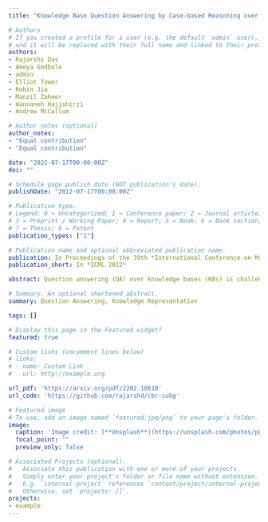 ```yaml
---
title: "Knowledge Base Question Answering by Case-based Reasoning over Subgraphs"

# Authors
# If you created a profile for a user (e.g. the default `admin` user), write the username (folder name) here 
# and it will be replaced with their full name and linked to their profile.
authors:
- Rajarshi Das
- Ameya Godbole
- admin
- Elliot Tower
- Robin Jia
- Manzil Zaheer
- Hannaneh Hajishirzi
- Andrew McCallum

# Author notes (optional)
author_notes:
- "Equal contribution"
- "Equal contribution"

date: "2022-07-17T00:00:00Z"
doi: ""

# Schedule page publish date (NOT publication's date).
publishDate: "2012-07-17T00:00:00Z"

# Publication type.
# Legend: 0 = Uncategorized; 1 = Conference paper; 2 = Journal article;
# 3 = Preprint / Working Paper; 4 = Report; 5 = Book; 6 = Book section;
# 7 = Thesis; 8 = Patent
publication_types: ["1"]

# Publication name and optional abbreviated publication name.
publication: In Proceedings of the 39th *International Conference on Machine Learning*
publication_short: In *ICML 2022*

abstract: Question answering (QA) over knowledge bases (KBs) is challenging because of the diverse, essentially unbounded, types of reasoning patterns needed. However, we hypothesize in a large KB, reasoning patterns required to answer a query type reoccur for various entities in their respective subgraph neighborhoods. Leveraging this structural similarity between local neighborhoods of different subgraphs, we introduce a semiparametric model (CBR-SUBG) with (i) a nonparametric component that for each query, dynamically retrieves other similar k-nearest neighbor (KNN) training queries along with query-specific subgraphs and (ii) a parametric component that is trained to identify the (latent) reasoning patterns from the subgraphs of KNN queries and then apply them to the subgraph of the target query. We also propose an adaptive subgraph collection strategy to select a query-specific compact subgraph, allowing us to scale to full Freebase KB containing billions of facts. We show that CBR-SUBG can answer queries requiring subgraph reasoning patterns and performs competitively with the best models on several KBQA benchmarks. Our subgraph collection strategy also produces more compact subgraphs (e.g. 55\% reduction in size for WebQSP while increasing answer recall by 4.85\%)

# Summary. An optional shortened abstract.
summary: Question Answering, Knowledge Representation

tags: []

# Display this page in the Featured widget?
featured: true

# Custom links (uncomment lines below)
# links:
# - name: Custom Link
#   url: http://example.org

url_pdf: 'https://arxiv.org/pdf/2202.10610'
url_code: 'https://github.com/rajarshd/cbr-subg'

# Featured image
# To use, add an image named `featured.jpg/png` to your page's folder. 
image:
  caption: 'Image credit: [**Unsplash**](https://unsplash.com/photos/pLCdAaMFLTE)'
  focal_point: ""
  preview_only: false

# Associated Projects (optional).
#   Associate this publication with one or more of your projects.
#   Simply enter your project's folder or file name without extension.
#   E.g. `internal-project` references `content/project/internal-project/index.md`.
#   Otherwise, set `projects: []`.
projects:
- example
---
```

